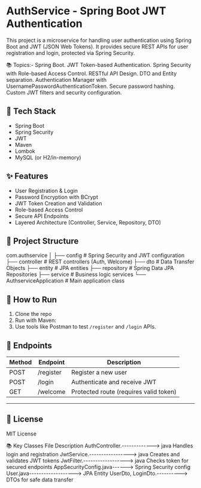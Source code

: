 # AuthService - Spring Boot JWT Authentication

This project is a microservice for handling user authentication using Spring Boot and JWT (JSON Web Tokens). It provides secure REST APIs for user registration and login, protected via Spring Security.

📚 Topics:-
Spring Boot.
JWT Token-based Authentication.
Spring Security with Role-based Access Control.
RESTful API Design.
DTO and Entity separation.
Authentication Manager with UsernamePasswordAuthenticationToken.
Secure password hashing.
Custom JWT filters and security configuration.

## 🔧 Tech Stack
- Spring Boot
- Spring Security
- JWT
- Maven
- Lombok
- MySQL (or H2/in-memory)

## ✨ Features
- User Registration & Login
- Password Encryption with BCrypt
- JWT Token Creation and Validation
- Role-based Access Control
- Secure API Endpoints
- Layered Architecture (Controller, Service, Repository, DTO)

## 📁 Project Structure
com.authservice
│
├── config # Spring Security and JWT configuration
├── controller # REST controllers (Auth, Welcome)
├── dto # Data Transfer Objects
├── entity # JPA entities
├── repository # Spring Data JPA Repositories
├── service # Business logic services
└── AuthserviceApplication # Main application class

## 🧪 How to Run
1. Clone the repo  
2. Run with Maven:
3. Use tools like Postman to test `/register` and `/login` APIs.
## 🚀 Endpoints
| Method | Endpoint     | Description        |
|--------|--------------|--------------------|
| POST   | /register    | Register a new user |
| POST   | /login       | Authenticate and receive JWT |
| GET    | /welcome     | Protected route (requires valid token) |
---
## 📜 License
MIT License

📚 Key Classes
File	Description
AuthController.-------------> java	Handles login and registration
JwtService.-----------------> java	Creates and validates JWT tokens
JwtFilter.------------------> java	Checks token for secured endpoints
AppSecurityConfig.java------>	Spring Security config
User.java------------------->	JPA Entity
UserDto, LoginDto.---------->	DTOs for safe data transfer
